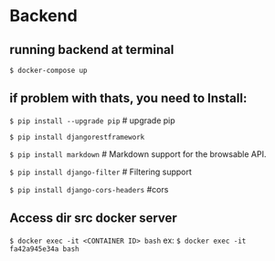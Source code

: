 # Backend
## running backend at terminal
`$ docker-compose up`

## if problem with thats, you need to Install: ##
`$ pip install --upgrade pip` # upgrade pip

`$ pip install djangorestframework `

`$ pip install markdown`       # Markdown support for the browsable API.

`$ pip install django-filter`  # Filtering support

`$ pip install django-cors-headers` #cors

## Access dir src docker server  ##
`$ docker exec -it <CONTAINER ID> bash`
ex:
`$ docker exec -it fa42a945e34a bash`